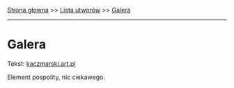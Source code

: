 [Strona głowna](../index.md) >> [Lista utworów](../list.md) >> [Galera](159.md)

---

# Galera

Tekst: [kaczmarski.art.pl](https://www.kaczmarski.art.pl/tworczosc/wiersze/galera/)

Element pospolity, nic ciekawego.
